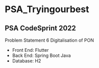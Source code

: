 # PSA_Tryingourbest

## PSA CodeSprint 2022
Problem Statement 6
Digitalisation of PON

- Front End: Flutter
- Back End: Spring Boot Java
- Database: H2


